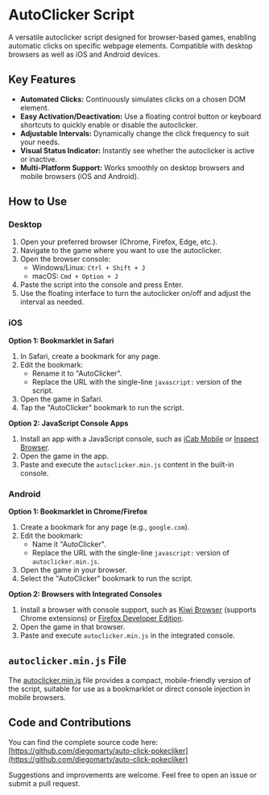 # AutoClicker Script

A versatile autoclicker script designed for browser-based games, enabling automatic clicks on specific webpage elements. Compatible with desktop browsers as well as iOS and Android devices.

## Key Features

- **Automated Clicks:** Continuously simulates clicks on a chosen DOM element.  
- **Easy Activation/Deactivation:** Use a floating control button or keyboard shortcuts to quickly enable or disable the autoclicker.  
- **Adjustable Intervals:** Dynamically change the click frequency to suit your needs.  
- **Visual Status Indicator:** Instantly see whether the autoclicker is active or inactive.  
- **Multi-Platform Support:** Works smoothly on desktop browsers and mobile browsers (iOS and Android).

## How to Use

### Desktop

1. Open your preferred browser (Chrome, Firefox, Edge, etc.).
2. Navigate to the game where you want to use the autoclicker.
3. Open the browser console:
   - Windows/Linux: `Ctrl + Shift + J`
   - macOS: `Cmd + Option + J`
4. Paste the script into the console and press Enter.
5. Use the floating interface to turn the autoclicker on/off and adjust the interval as needed.

### iOS

**Option 1: Bookmarklet in Safari**
1. In Safari, create a bookmark for any page.
2. Edit the bookmark:
   - Rename it to "AutoClicker".
   - Replace the URL with the single-line `javascript:` version of the script.
3. Open the game in Safari.
4. Tap the "AutoClicker" bookmark to run the script.

**Option 2: JavaScript Console Apps**
1. Install an app with a JavaScript console, such as [iCab Mobile](https://apps.apple.com/app/icab-mobile/id308111628) or [Inspect Browser](https://apps.apple.com/app/inspect-browser/id1372526347).
2. Open the game in the app.
3. Paste and execute the `autoclicker.min.js` content in the built-in console.

### Android

**Option 1: Bookmarklet in Chrome/Firefox**
1. Create a bookmark for any page (e.g., `google.com`).
2. Edit the bookmark:
   - Name it "AutoClicker".
   - Replace the URL with the single-line `javascript:` version of `autoclicker.min.js`.
3. Open the game in your browser.
4. Select the "AutoClicker" bookmark to run the script.

**Option 2: Browsers with Integrated Consoles**
1. Install a browser with console support, such as [Kiwi Browser](https://play.google.com/store/apps/details?id=com.kiwibrowser.browser) (supports Chrome extensions) or [Firefox Developer Edition](https://play.google.com/store/apps/details?id=org.mozilla.fenix).
2. Open the game in that browser.
3. Paste and execute `autoclicker.min.js` in the integrated console.

## `autoclicker.min.js` File

The [autoclicker.min.js](./autoclicker.min.js) file provides a compact, mobile-friendly version of the script, suitable for use as a bookmarklet or direct console injection in mobile browsers.

## Code and Contributions

You can find the complete source code here: [https://github.com/diegomarty/auto-click-pokecliker](https://github.com/diegomarty/auto-click-pokecliker)

Suggestions and improvements are welcome. Feel free to open an issue or submit a pull request.
